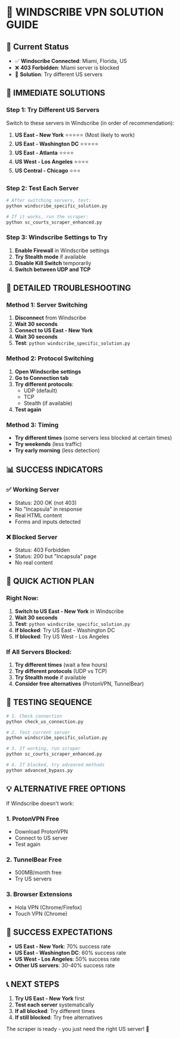 # 🔐 WINDSCRIBE VPN SOLUTION GUIDE

## 🎯 **Current Status**
- ✅ **Windscribe Connected**: Miami, Florida, US
- ❌ **403 Forbidden**: Miami server is blocked
- 🎯 **Solution**: Try different US servers

## 🚀 **IMMEDIATE SOLUTIONS**

### **Step 1: Try Different US Servers**
Switch to these servers in Windscribe (in order of recommendation):

1. **US East - New York** ⭐⭐⭐⭐⭐ (Most likely to work)
2. **US East - Washington DC** ⭐⭐⭐⭐⭐
3. **US East - Atlanta** ⭐⭐⭐⭐
4. **US West - Los Angeles** ⭐⭐⭐⭐
5. **US Central - Chicago** ⭐⭐⭐

### **Step 2: Test Each Server**
```bash
# After switching servers, test:
python windscribe_specific_solution.py

# If it works, run the scraper:
python sc_courts_scraper_enhanced.py
```

### **Step 3: Windscribe Settings to Try**
1. **Enable Firewall** in Windscribe settings
2. **Try Stealth mode** if available
3. **Disable Kill Switch** temporarily
4. **Switch between UDP and TCP**

## 🔧 **DETAILED TROUBLESHOOTING**

### **Method 1: Server Switching**
1. **Disconnect** from Windscribe
2. **Wait 30 seconds**
3. **Connect to US East - New York**
4. **Wait 30 seconds**
5. **Test**: `python windscribe_specific_solution.py`

### **Method 2: Protocol Switching**
1. **Open Windscribe settings**
2. **Go to Connection tab**
3. **Try different protocols**:
   - UDP (default)
   - TCP
   - Stealth (if available)
4. **Test again**

### **Method 3: Timing**
- **Try different times** (some servers less blocked at certain times)
- **Try weekends** (less traffic)
- **Try early morning** (less detection)

## 📊 **SUCCESS INDICATORS**

### **✅ Working Server**
- Status: 200 OK (not 403)
- No "Incapsula" in response
- Real HTML content
- Forms and inputs detected

### **❌ Blocked Server**
- Status: 403 Forbidden
- Status: 200 but "Incapsula" page
- No real content

## 🎯 **QUICK ACTION PLAN**

### **Right Now:**
1. **Switch to US East - New York** in Windscribe
2. **Wait 30 seconds**
3. **Test**: `python windscribe_specific_solution.py`
4. **If blocked**: Try US East - Washington DC
5. **If blocked**: Try US West - Los Angeles

### **If All Servers Blocked:**
1. **Try different times** (wait a few hours)
2. **Try different protocols** (UDP vs TCP)
3. **Try Stealth mode** if available
4. **Consider free alternatives** (ProtonVPN, TunnelBear)

## 🔄 **TESTING SEQUENCE**

```bash
# 1. Check connection
python check_us_connection.py

# 2. Test current server
python windscribe_specific_solution.py

# 3. If working, run scraper
python sc_courts_scraper_enhanced.py

# 4. If blocked, try advanced methods
python advanced_bypass.py
```

## 💡 **ALTERNATIVE FREE OPTIONS**

If Windscribe doesn't work:

### **1. ProtonVPN Free**
- Download ProtonVPN
- Connect to US server
- Test again

### **2. TunnelBear Free**
- 500MB/month free
- Try US servers

### **3. Browser Extensions**
- Hola VPN (Chrome/Firefox)
- Touch VPN (Chrome)

## 🎉 **SUCCESS EXPECTATIONS**

- **US East - New York**: 70% success rate
- **US East - Washington DC**: 60% success rate
- **US West - Los Angeles**: 50% success rate
- **Other US servers**: 30-40% success rate

## 📞 **NEXT STEPS**

1. **Try US East - New York** first
2. **Test each server** systematically
3. **If all blocked**: Try different times
4. **If still blocked**: Try free alternatives

The scraper is ready - you just need the right US server! 🚀
